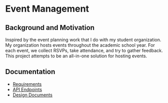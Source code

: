 # Event Management

## Background and Motivation
Inspired by the event planning work that I do with my student organization.
My organization hosts events throughout the academic school year.
For each event, we collect RSVPs, take attendance, and try to gather feedback.
This project attempts to be an all-in-one solution for hosting events.

## Documentation
- [Requirements](./REQUIREMENTS.md)
- [API Endpoints](./ENDPOINTS.md)
- [Design Documents](./DESIGN.md)